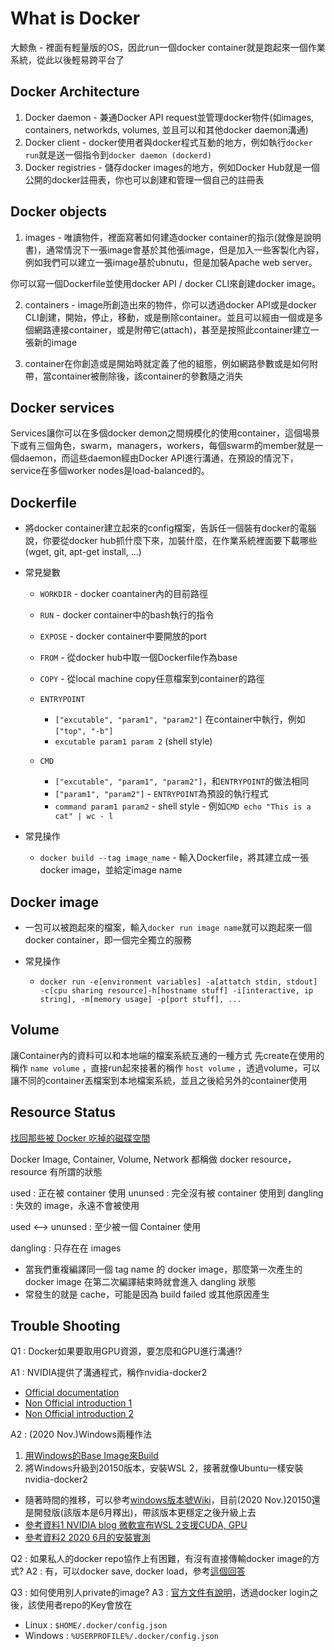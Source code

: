 # What is Docker

大鯨魚 - 裡面有輕量版的OS，因此run一個docker container就是跑起來一個作業系統，從此以後輕易跨平台了

## Docker Architecture

1. Docker daemon - 兼通Docker API request並管理docker物件(如images, containers, networkds, volumes, 並且可以和其他docker daemon溝通)
2. Docker client - docker使用者與docker程式互動的地方，例如執行`docker run`就是送一個指令到`docker daemon (dockerd)`
3. Docker registries - 儲存docker images的地方，例如Docker Hub就是一個公開的docker註冊表，你也可以創建和管理一個自己的註冊表

## Docker objects

1. images - 唯讀物件，裡面寫著如何建造docker container的指示(就像是說明書)，通常情況下一張image會基於其他張image，但是加入一些客製化內容，例如我們可以建立一張image基於ubnutu，但是加裝Apache web server。

你可以寫一個Dockerfile並使用docker API / docker CLI來創建docker image。

2. containers - image所創造出來的物件，你可以透過docker API或是docker CLI創建，開始，停止，移動，或是刪除container。並且可以經由一個或是多個網路連接container，或是附帶它(attach)，甚至是按照此container建立一張新的image

3. container在你創造或是開始時就定義了他的組態，例如網路參數或是如何附帶，當container被刪除後，該container的參數隨之消失

## Docker services

Services讓你可以在多個docker demon之間規模化的使用container，這個場景下或有三個角色，swarm，managers，workers，每個swarm的member就是一個daemon，而這些daemon經由Docker API進行溝通，在預設的情況下，service在多個worker nodes是load-balanced的。

## Dockerfile

* 將docker container建立起來的config檔案，告訴任一個裝有docker的電腦說，你要從docker hub抓什麼下來，加裝什麼，在作業系統裡面要下載哪些(wget, git, apt-get install, ...)
* 常見變數
  + `WORKDIR` - docker coantainer內的目前路徑
  + `RUN` - docker container中的bash執行的指令
  + `EXPOSE` - docker container中要開放的port
  + `FROM` - 從docker hub中取一個Dockerfile作為base
  + `COPY` - 從local machine copy任意檔案到container的路徑
  + `ENTRYPOINT`

    - `["excutable", "param1", "param2"]` 在container中執行，例如`["top", "-b"]`
    - `excutable param1 param 2` (shell style)
  + `CMD`
    - `["excutable", "param1", "param2"]`，和`ENTRYPOINT`的做法相同
    - `["param1", "param2"]` - `ENTRYPOINT`為預設的執行程式
    - `command param1 param2` - shell style - 例如`CMD echo "This is a cat" | wc - l`

* 常見操作
  + `docker build --tag image_name` - 輸入Dockerfile，將其建立成一張docker image，並給定image name

## Docker image

* 一包可以被跑起來的檔案，輸入`docker run image name`就可以跑起來一個docker container，即一個完全獨立的服務

* 常見操作
  + `docker run -e[environment variables] -a[attatch stdin, stdout] -c[cpu sharing resource]-h[hostname stuff] -i[interactive, ip string], -m[memory usage] -p[port stuff], ...`

## Volume

讓Container內的資料可以和本地端的檔案系統互通的一種方式
先create在使用的稱作 `name volume` ，直接run起來接著的稱作 `host volume` ，透過volume，可以讓不同的container丟檔案到本地檔案系統，並且之後給另外的container使用

## Resource Status

[找回那些被 Docker 吃掉的磁碟空間](https://medium.com/starbugs/%E6%89%BE%E5%9B%9E%E9%82%A3%E4%BA%9B%E8%A2%AB-docker-%E5%90%83%E6%8E%89%E7%9A%84%E7%A3%81%E7%A2%9F%E7%A9%BA%E9%96%93-6912cdb24dc0)

Docker Image, Container, Volume, Network 都稱做 docker resource， resource 有所謂的狀態


used : 正在被 container 使用
ununsed : 完全沒有被 container 使用到
dangling : 失效的 image，永遠不會被使用

used <--> ununsed : 至少被一個 Container 使用

dangling : 只存在在 images
* 當我們重複編譯同一個 tag name 的 docker image，那麼第一次產生的 docker image 在第二次編譯結束時就會進入 dangling 狀態
* 常發生的就是 cache，可能是因為 build failed 或其他原因產生

## Trouble Shooting

Q1 : Docker如果要取用GPU資源，要怎麼和GPU進行溝通!? 

A1 : NVIDIA提供了溝通程式，稱作nvidia-docker2

  + [Official documentation](https://github.com/NVIDIA/nvidia-docker?fbclid=IwAR3ncStZvKKSht6UGYwFU7hOI0Q4l_czFPufJYw7_uJ5p2R0vsF8b0zmiaA)
  + [Non Official introduction 1](https://ithelp.ithome.com.tw/articles/10205391?sc=iThelpR&fbclid=IwAR1cL21cPRUmSXHS0URKVSS8KnhN4c4iaVC7NtMsu3Y5IQ6g_Q8ZXav6MSw)
  + [Non Official introduction 2](https://medium.com/@abose550/deep-learning-for-production-deploying-yolo-using-docker-2c32bb50e8d6?fbclid=IwAR1kZMo00OhRvvoOmsY9YARX722_4J1srmkY-LuR8NGMYPuQ84M0ZMxzlCs)

A2 : (2020 Nov.)Windows兩種作法

  1. [用Windows的Base Image來Build](https://docs.microsoft.com/zh-tw/virtualization/windowscontainers/deploy-containers/gpu-acceleration)
  2. 將Windows升級到20150版本，安裝WSL 2，接著就像Ubuntu一樣安裝nvidia-docker2
  + 隨著時間的推移，可以參考[windows版本號Wiki](https://zh.wikipedia.org/wiki/Windows_10%E7%89%88%E6%9C%AC%E5%8E%86%E5%8F%B2)，目前(2020 Nov.)20150還是開發版(該版本是6月釋出)，帶該版本更穩定之後升級上去
  + [參考資料1 NVIDIA blog 微軟宣布WSL 2支援CUDA, GPU](https://developer.nvidia.com/blog/announcing-cuda-on-windows-subsystem-for-linux-2/)
  + [參考資料2 2020 6月的安裝實測](https://zhuanlan.zhihu.com/p/149517344)

Q2 : 如果私人的docker repo協作上有困難，有沒有直接傳輸docker image的方式?
A2 : 有，可以docker save, docker load，參考[這個回答](https://stackoverflow.com/questions/23935141/how-to-copy-docker-images-from-one-host-to-another-without-using-a-repository?fbclid=IwAR0XOeMKgWt8DP70rMZn7GCPWMibtoVTRbAqqsOjfmA1sn5K8VP5wGzFhsc)

Q3 : 如何使用別人private的image?
A3 : [官方文件有說明](https://docs.docker.com/engine/reference/commandline/login/)，透過docker login之後，該使用者repo的Key會放在

  + Linux : `$HOME/.docker/config.json`
  + Windows : `%USERPROFILE%/.docker/config.json`
